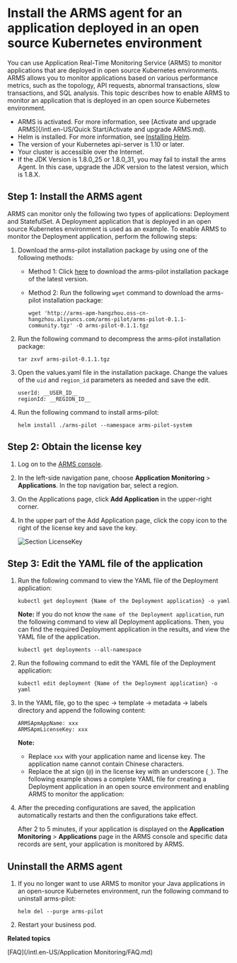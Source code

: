 # Install the ARMS agent for an application deployed in an open source Kubernetes environment

You can use Application Real-Time Monitoring Service \(ARMS\) to monitor applications that are deployed in open source Kubernetes environments. ARMS allows you to monitor applications based on various performance metrics, such as the topology, API requests, abnormal transactions, slow transactions, and SQL analysis. This topic describes how to enable ARMS to monitor an application that is deployed in an open source Kubernetes environment.

-   ARMS is activated. For more information, see [Activate and upgrade ARMS](/intl.en-US/Quick Start/Activate and upgrade ARMS.md).
-   Helm is installed. For more information, see [Installing Helm](https://helm.sh/docs/intro/install/).
-   The version of your Kubernetes api-server is 1.10 or later.
-   Your cluster is accessible over the Internet.
-   If the JDK Version is 1.8.0\_25 or 1.8.0\_31, you may fail to install the arms Agent. In this case, upgrade the JDK version to the latest version, which is 1.8.X.




## Step 1: Install the ARMS agent

ARMS can monitor only the following two types of applications: Deployment and StatefulSet. A Deployment application that is deployed in an open source Kubernetes environment is used as an example. To enable ARMS to monitor the Deployment application, perform the following steps:

1.  Download the arms-pilot installation package by using one of the following methods:

    -   Method 1: Click [here](http://arms-apm-hangzhou.oss-cn-hangzhou.aliyuncs.com/arms-pilot/arms-pilot-0.1.1-community.tgz) to download the arms-pilot installation package of the latest version.
    -   Method 2: Run the following `wget` command to download the arms-pilot installation package:

        ```
        wget 'http://arms-apm-hangzhou.oss-cn-hangzhou.aliyuncs.com/arms-pilot/arms-pilot-0.1.1-community.tgz' -O arms-pilot-0.1.1.tgz                                
        ```

2.  Run the following command to decompress the arms-pilot installation package:

    ```
    tar zxvf arms-pilot-0.1.1.tgz                         
    ```

3.  Open the values.yaml file in the installation package. Change the values of the `uid` and `region_id` parameters as needed and save the edit.

    ```
    userId: __USER_ID__
    regionId: __REGION_ID__
    ```

4.  Run the following command to install arms-pilot:

    ```
    helm install ./arms-pilot --namespace arms-pilot-system                        
    ```


## Step 2: Obtain the license key

1.  Log on to the [ARMS console](https://arms-ap-southeast-1.console.aliyun.com/#/home).

2.  In the left-side navigation pane, choose **Application Monitoring** \> **Applications**. In the top navigation bar, select a region.

3.  On the Applications page, click **Add Application** in the upper-right corner.

4.  In the upper part of the Add Application page, click the copy icon to the right of the license key and save the key.

    ![Section LicenseKey](https://static-aliyun-doc.oss-accelerate.aliyuncs.com/assets/img/en-US/6076728061/p45312.png)


## Step 3: Edit the YAML file of the application

1.  Run the following command to view the YAML file of the Deployment application:

    ```
    kubectl get deployment {Name of the Deployment application} -o yaml                            
    ```

    **Note:** If you do not know the `name of the Deployment application`, run the following command to view all Deployment applications. Then, you can find the required Deployment application in the results, and view the YAML file of the application.

    ```
    kubectl get deployments --all-namespace                
    ```

2.  Run the following command to edit the YAML file of the Deployment application:

    ```
    kubectl edit deployment {Name of the Deployment application} -o yaml                        
    ```

3.  In the YAML file, go to the spec -\> template -\> metadata -\> labels directory and append the following content:

    ```
    ARMSApmAppName: xxx
    ARMSApmLicenseKey: xxx                           
    ```

    **Note:**

    -   Replace `xxx` with your application name and license key. The application name cannot contain Chinese characters.
    -   Replace the at sign \(`@`\) in the license key with an underscore \(`_`\).
    The following example shows a complete YAML file for creating a Deployment application in an open source environment and enabling ARMS to monitor the application:

4.  After the preceding configurations are saved, the application automatically restarts and then the configurations take effect.

    After 2 to 5 minutes, if your application is displayed on the **Application Monitoring** \> **Applications** page in the ARMS console and specific data records are sent, your application is monitored by ARMS.


## Uninstall the ARMS agent

1.  If you no longer want to use ARMS to monitor your Java applications in an open-source Kubernetes environment, run the following command to uninstall arms-pilot:

    ```
    helm del --purge arms-pilot
    ```

2.  Restart your business pod.


**Related topics**  


[FAQ](/intl.en-US/Application Monitoring/FAQ.md)

